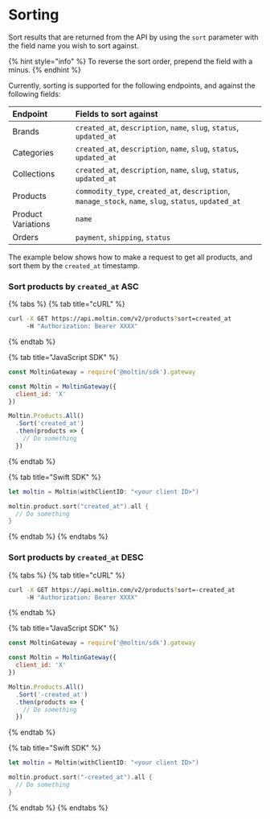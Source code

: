 # Sorting

Sort results that are returned from the API by using the `sort` parameter with the field name you wish to sort against. 

{% hint style="info" %}
To reverse the sort order, prepend the field with a minus.
{% endhint %}

Currently, sorting is supported for the following endpoints, and against the following fields:

| Endpoint | Fields to sort against |
| :--- | :--- |
| Brands | `created_at`, `description`, `name`, `slug`, `status`, `updated_at` |
| Categories | `created_at`, `description`, `name`, `slug`, `status`, `updated_at` |
| Collections | `created_at`, `description`, `name`, `slug`, `status`, `updated_at` |
| Products | `commodity_type`, `created_at`, `description`, `manage_stock`, `name`, `slug`, `status`, `updated_at` |
| Product Variations | `name` |
| Orders | `payment`, `shipping`, `status` |

The example below shows how to make a request to get all products, and sort them by the `created_at` timestamp.

### Sort products by `created_at` ASC

{% tabs %}
{% tab title="cURL" %}
```bash
curl -X GET https://api.moltin.com/v2/products?sort=created_at
     -H "Authorization: Bearer XXXX"
```
{% endtab %}

{% tab title="JavaScript SDK" %}
```javascript
const MoltinGateway = require('@moltin/sdk').gateway

const Moltin = MoltinGateway({
  client_id: 'X'
})

Moltin.Products.All()
  .Sort('created_at')
  .then(products => {
    // Do something
  })
```
{% endtab %}

{% tab title="Swift SDK" %}
```swift
let moltin = Moltin(withClientID: "<your client ID>")

moltin.product.sort("created_at").all {
  // Do something
}
```
{% endtab %}
{% endtabs %}

### Sort products by `created_at` DESC

{% tabs %}
{% tab title="cURL" %}
```bash
curl -X GET https://api.moltin.com/v2/products?sort=-created_at
     -H "Authorization: Bearer XXXX"
```
{% endtab %}

{% tab title="JavaScript SDK" %}
```javascript
const MoltinGateway = require('@moltin/sdk').gateway

const Moltin = MoltinGateway({
  client_id: 'X'
})

Moltin.Products.All()
  .Sort('-created_at')
  .then(products => {
    // Do something
  })
```
{% endtab %}

{% tab title="Swift SDK" %}
```swift
let moltin = Moltin(withClientID: "<your client ID>")

moltin.product.sort("-created_at").all {
  // Do something
}
```
{% endtab %}
{% endtabs %}

